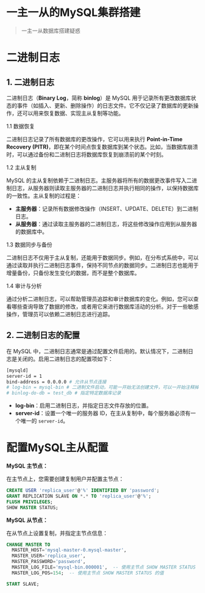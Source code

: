 # 一主一从的MySQL集群搭建

> 一主一从数据库搭建疑惑

# 二进制日志 

## 1. 二进制日志

二进制日志（**Binary Log**，简称 **binlog**）是 MySQL 用于记录所有更改数据库状态的事件（如插入、更新、删除操作）的日志文件。它不仅记录了数据库的更新操作，还可以用来恢复数据、实现主从复制等功能。

1.1 数据恢复

二进制日志记录了所有数据库的更改操作，它可以用来执行 **Point-in-Time Recovery (PITR)**，即在某个时间点恢复数据库到某个状态。比如，当数据库崩溃时，可以通过备份和二进制日志将数据库恢复到崩溃前的某个时刻。

1.2 主从复制

MySQL 的主从复制依赖于二进制日志。主服务器将所有的数据更改事件写入二进制日志，从服务器则读取主服务器的二进制日志并执行相同的操作，以保持数据库的一致性。主从复制的过程是：

- **主服务器**：记录所有数据修改操作（INSERT、UPDATE、DELETE）到二进制日志。
- **从服务器**：通过读取主服务器的二进制日志，将这些修改操作应用到从服务器的数据库中。

1.3 数据同步与备份

二进制日志不仅用于主从复制，还能用于数据同步。例如，在分布式系统中，可以通过读取并执行二进制日志事件，保持不同节点的数据同步。二进制日志也能用于增量备份，只备份发生变化的数据，而不是整个数据库。

1.4 审计与分析

通过分析二进制日志，可以帮助管理员追踪和审计数据库的变化。例如，您可以查看哪些查询导致了数据的修改，或者用它来进行数据库活动的分析。对于一些敏感操作，管理员可以依赖二进制日志进行追踪。

## 2. 二进制日志的配置

在 MySQL 中，二进制日志通常是通过配置文件启用的。默认情况下，二进制日志是关闭的。启用二进制日志的配置项如下：

```bash
[mysqld]
server-id = 1
bind-address = 0.0.0.0 # 允许从节点连接
# log-bin = mysql-bin # 二进制文件启动，可能一开始无法创建文件，可以一开始注释掉，先动起mysql，之后再修改过来。
# binlog-do-db = test_db # 指定特定数据库记录
```

- **log-bin**：启用二进制日志，并指定日志文件存放的位置。
- **server-id**：设置一个唯一的服务器 ID，在主从复制中，每个服务器必须有一个唯一的 `server-id`。



# 配置MySQL主从配置

**MySQL 主节点：**

在主节点上，您需要创建复制用户并配置主节点：

```sql
CREATE USER 'replica_user'@'%' IDENTIFIED BY 'password';
GRANT REPLICATION SLAVE ON *.* TO 'replica_user'@'%';
FLUSH PRIVILEGES;
SHOW MASTER STATUS;
```

**MySQL 从节点：**

在从节点上设置复制，并指定主节点信息：

```sql
CHANGE MASTER TO
  MASTER_HOST='mysql-master-0.mysql-master',
  MASTER_USER='replica_user',
  MASTER_PASSWORD='password',
  MASTER_LOG_FILE='mysql-bin.000001',  -- 使用主节点 SHOW MASTER STATUS 的值
  MASTER_LOG_POS=154;  -- 使用主节点 SHOW MASTER STATUS 的值

START SLAVE;
```